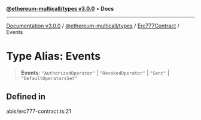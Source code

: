 [**@ethereum-multicall/types v3.0.0**](../../../README.md) • **Docs**

***

[Documentation v3.0.0](../../../../../packages.md) / [@ethereum-multicall/types](../../../README.md) / [Erc777Contract](../README.md) / Events

# Type Alias: Events

> **Events**: `"AuthorizedOperator"` \| `"RevokedOperator"` \| `"Sent"` \| `"DefaultOperatorsSet"`

## Defined in

abis/erc777-contract.ts:21
